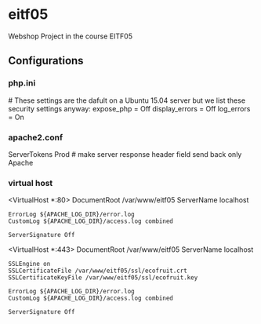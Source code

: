 # eitf05
Webshop Project in the course EITF05

## Configurations

### php.ini
\# These settings are the dafult on a Ubuntu 15.04 server but we list these security settings anyway:
expose\_php = Off
display\_errors = Off
log\_errors = On

### apache2.conf
ServerTokens Prod \# make server response header field send back only Apache

### virtual host
<VirtualHost *:80>
	DocumentRoot /var/www/eitf05
    ServerName localhost

	ErrorLog ${APACHE_LOG_DIR}/error.log
	CustomLog ${APACHE_LOG_DIR}/access.log combined

    ServerSignature Off
</VirtualHost>

<VirtualHost *:443>
	DocumentRoot /var/www/eitf05
    ServerName localhost

    SSLEngine on
    SSLCertificateFile /var/www/eitf05/ssl/ecofruit.crt
    SSLCertificateKeyFile /var/www/eitf05/ssl/ecofruit.key

	ErrorLog ${APACHE_LOG_DIR}/error.log
	CustomLog ${APACHE_LOG_DIR}/access.log combined

    ServerSignature Off
</VirtualHost>
